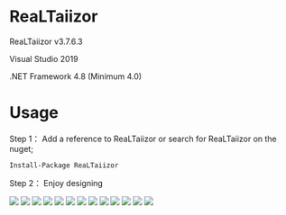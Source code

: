 # ReaLTaiizor
  <p>ReaLTaiizor v3.7.6.3</p>
  <p>Visual Studio 2019</p>
  <p>.NET Framework 4.8 (Minimum 4.0)</p>

# Usage

  Step 1： Add a reference to ReaLTaiizor or search for ReaLTaiizor on the nuget;

  ```Install-Package ReaLTaiizor```

  Step 2： Enjoy designing

  <img src="https://www.photo.herominyum.com/resimler/2020/04/28/If1P.png" />
  <img src="https://www.photo.herominyum.com/resimler/2020/04/28/IYx1.png" />
  <img src="https://www.photo.herominyum.com/resimler/2020/04/28/OMFn.png" />
  <img src="https://www.photo.herominyum.com/resimler/2020/04/28/Ibhj.png" />
  <img src="https://www.photo.herominyum.com/resimler/2020/04/28/Ic2e.png" />
  <img src="https://www.photo.herominyum.com/resimler/2020/04/28/Ipj5.png" />
  <img src="https://www.photo.herominyum.com/resimler/2020/04/28/ID12.png" />
  <img src="https://www.photo.herominyum.com/resimler/2020/04/28/IHvY.png" />
  <img src="https://www.photo.herominyum.com/resimler/2020/04/28/I3Jy.png" />
  <img src="https://www.photo.herominyum.com/resimler/2020/04/28/ITXV.png" />
  <img src="https://www.photo.herominyum.com/resimler/2020/04/28/Iuq3.png" />
  <img src="https://www.photo.herominyum.com/resimler/2020/04/28/I5pN.png" />
  <img src="https://www.photo.herominyum.com/resimler/2020/04/28/IUWW.png" />